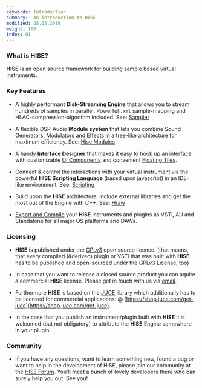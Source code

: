 ```yaml
---
keywords: Introduction
summary:  An introduction to HISE
modified: 25.03.2019
weight: 100
index: 01
---
```


### What is HISE?

**HISE** is an open source framework for building sample based virtual instruments. 

### Key Features
- A highly performant **Disk-Streaming Engine** that allows you to stream hundreds of samples in parallel. Powerful `.xml` sample-mapping and HLAC-compression-algorithm included. See: [Sampler](/hise-modules/sound-generators/list/streamingsampler)

- A flexible DSP-Audio **Module system** that lets you combine Sound Generators, Modulators and Effects in a tree-like architecture for maximum efficiency. See: [Hise Modules](/hise-modules)

- A handy **Interface Designer** that makes it easy to hook up an interface with customizable [UI Components](/ui-components/plugin-components) and convenient [Floating Tiles](/ui-components/floating-tiles/plugin).

- Connect & control the interactions with your virtual instrument via the powerful **HISE Scripting Language** (based upon javascript) in an IDE-like environment. See: [Scripting](/scripting) 

- Build upon the **HISE** architecture, include external libraries and get the most out of the Engine with C++. See: [Hraw](/hraw)

- [Export and Compile](/working-with-hise/project-management/export) your **HISE** instruments and plugins as VSTi, AU and Standalone for all major OS platforms and DAWs. 


### Licensing
- **HISE** is published under the [GPLv3](http://www.gnu.org/licenses/gpl-3.0) open source licence. (that means, that every compiled (&derived) plugin or VSTi that was built with **HISE** has to be published and open-sourced under the GPLv3 License, too)

- In case that you want to release a closed source product you can aquire a commercial **HISE** license. Please get in touch with us via [email](http://hise.audio).
  
- Furthermore **HISE** is based on the [JUCE](http://www.juce.com) library which additionally has to be licensed for commercial applications: @  [https://shop.juce.com/get-juce](https://shop.juce.com/get-juce). 
  
- In the case that you publish an instrument/plugin built with **HISE**  it is welcomed (but not obligatory) to attribute the **HISE** Engine somewhere in your plugin.


### Community
- If you have any questions, want to learn something new, found a bug or want to help in the development of HISE, please join our community at the [HISE Forum](https://forum.hise.audio/). You'll meet a bunch of lovely developers there who can surely help you out. See you!
